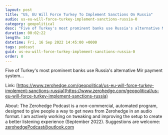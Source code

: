 ```yaml
---
layout: post
title: "US, EU Will Force Turkey To Implement Sanctions On Russia"
audio: us-eu-will-force-turkey-implement-sanctions-russia-0
category: geopolitical
desc: "Five of Turkey's most prominent banks use Russia's alternative Mir payment system..."
duration: 00:02:22
length: 142
datetime: Fri, 16 Sep 2022 14:45:00 +0000
tags: podcast
guid: us-eu-will-force-turkey-implement-sanctions-russia-0
order: 0
---
```

Five of Turkey's most prominent banks use Russia's alternative Mir payment system...

Link: [https://www.zerohedge.com/geopolitical/us-eu-will-force-turkey-implement-sanctions-russia](https://www.zerohedge.com/geopolitical/us-eu-will-force-turkey-implement-sanctions-russia)

About: The Zerohedge Podcast is a non-commercial, automated program, designed to give people a way to get news from Zerohedge in an audio format.  I am actively working on tweaking and improving the setup to create a better listening experience (September 2022).  Suggestions are welcome: [zerohedgePodcast@outlook.com](mailto:zerohedgePodcast@outlook.com)